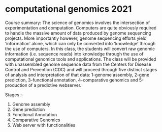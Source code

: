# computational genomics 2021

Course summary: The science of genomics involves the intersection of experimentation and computation.  Computers are quite obviously required to handle the massive amount of data produced by genome sequencing projects.  More importantly however, genome sequencing efforts yield ‘information’ alone, which can only be converted into ‘knowledge’ through the use of computers.  In this class, the students will convert raw genomic information (i.e. sequence reads) into knowledge through the use of computational genomics tools and applications.  The class will be provided with unassembled genome sequence data from the Centers for Disease Control and Prevention (CDC) and will proceed through five distinct stages of analysis and interpretation of that data: 1-genome assembly, 2-gene prediction, 3-functional annotation, 4-comparative genomics and 5-production of a predictive webserver. 

Stages :-

1) Genome assembly
2) Gene prediction
3) Functional Annotation
4) Comparative Genomics
5) Web server with functionalities
